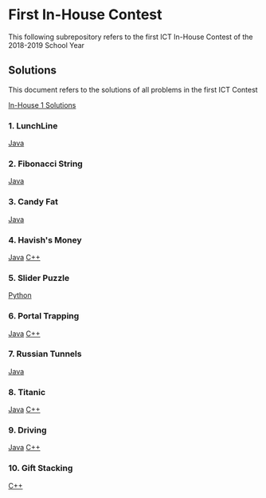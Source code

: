 # First In-House Contest

This following subrepository refers to the first ICT In-House Contest of the 2018-2019 School Year

## Solutions
This document refers to the solutions of all problems in the first ICT Contest

[In-House 1 Solutions](InHouseSolutions.pdf)

### 1. LunchLine
[Java](LunchLine.java)

### 2. Fibonacci String
[Java](FibbString.java)

### 3. Candy Fat
[Java](CandyFat.java)

### 4. Havish's Money
[Java](BrokeHavish.java) 
[C++](BrokeHavish.cpp)

### 5. Slider Puzzle
[Python](Slider.py)

### 6. Portal Trapping
[Java](Portal.java)
[C++](portal.cpp)

### 7. Russian Tunnels
[Java](RussianTunnels.java)

### 8. Titanic
[Java](Titanic.java)
[C++](titanic.cpp)

### 9. Driving
[Java](Driving.java)
[C++](driving.cpp)

### 10. Gift Stacking
[C++](stacking.cpp)

